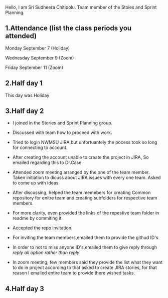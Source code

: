 Hello, I am Sri Sudheera Chitipolu. Team member of the Stoies and Sprint Planning.

## 1.Attendance (list the class periods you attended)

Monday September 7 (Holiday)

Wednesday September 9 (Zoom)

Friday September 11 (Zoom)

## 2.Half day 1

This day was Holiday

## 3.Half day 2

- I joined in the Stories and Sprint Planning group.

- Discussed with team how to proceed with work.

- Tried to login NWMSU JIRA,but unfortuantely the pocess took so long for connecting to account.

- After creating the account unable to create the project in JIRA, So emailed regarding this to Dr.Case

- Attended zoom meeting arranged by the one of the team member. Taken initiation to dicuss about JIRA issues with every one team. Asked to come up with ideas. 

- After discussing, helped the team memebers for creating Common repository for enitre team and creating subfolders for respective team members.

- For more clarity, even provided the links of the repestive team folder in readme by commiting it.

- Accepted the repo invitation.

- For inviting the team members,emailed them to provide the githud ID's

- In order to not to miss anyone ID's,emailed them to give reply through *reply all option rather than reply*

- In zoom meeting, few members said they provide the list what they want to do in project according to that asked to create JIRA stories, for that reason I emailed entire team to provide there wished tasks.


## 4.Half day 3



